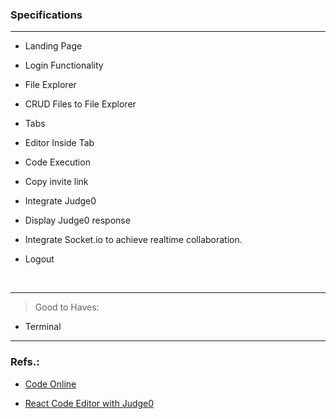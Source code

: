 ### Specifications

---

- Landing Page

- Login Functionality

- File Explorer

- CRUD Files to File Explorer

- Tabs

- Editor Inside Tab

- Code Execution

- Copy invite link

- Integrate Judge0

- Display Judge0 response

- Integrate Socket.io to achieve realtime collaboration.

- Logout

<br>

---

> Good to Haves:
> <br>

- Terminal

---

### Refs.:

- [Code Online](https://github.com/NayanPatil1998/Code_online)

- [React Code Editor with Judge0](https://github.com/manuarora700/react-code-editor)
